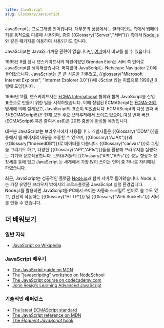 ```yaml
---
title: JavaScript
slug: Glossary/JavaScript
---
```


JavaScript는 프로그래밍 언어입니다. 대부분의 상황에서는 클라이언트 측에서 웹페이지를 동적으로 다룰때 사용되며, 종종 {{Glossary("Server","서버")}} 측에서 [Node.js](http://nodejs.org/)와 같은 패키지를 이용하여 사용되기도 합니다.

JavaScript는 Java와 가까운 관련이 없습니다만, [여기](/ko/docs/Web/JavaScript/Guide/Introduction#JavaScript_and_Java)에서 비교를 볼 수 있습니다.

1995년 9월 당시 넷스케이프사의 직원이었던 Brendan Eich는 서버 쪽 언어로 JavaScript를 생각해냈습니다. 머지않아 JavaScript는 Netscape Navigator 2.0에 들어왔습니다. JavaScript는 곧 큰 성공을 거두었고, {{glossary("Microsoft Internet Explorer", "Internet Explorer 3.0")}}에 JScript 라는 이름으로 1996년 8월에 도입됩니다.

1996년 11월, 넷스케이프사는 [ECMA International](http://www.ecma-international.org/) 협회와 함께 JavaScript를 산업 표준으로 만들기 위한 일을 시작하였습니다. 이때 정립된 ECMAScript는 [ECMA-262](http://www.ecma-international.org/publications/standards/Ecma-262.htm) 명세에 의해 설계됬고, JavaScript의 표준이 되었습니다. ECMAScript의 다섯 번째 버전(ECMAScript5)은 현재 모든 주요 브라우저에서 쓰이고 있으며, 여섯 번째 버전(ECMAScript6 혹은 줄여서 es6)은 2015 중반에 완성될 예정입니다.

대부분 JavaScript는 브라우저에서 사용됩니다. 개발자들은 {{Glossary("DOM")}}을 통해서 웹 페이지의 내용을 조종할 수 있으며, {{Glossary("AJAX")}}와 {{Glossary("IndexedDB")}}로 데이터를 다룹니다. {{Glossary("canvas")}}로 그림을 그리기도 하고, 다양한 {{Glossary("API","APIs")}}들을 활용해 브라우저를 실행하는 기기와 상호작용합니다. 브라우저들의 {{Glossary("API","APIs")}} 성능 향상과 성장세를 등에 업고 JavaScript 는 세계에서 가장 많이 쓰이는 언어 중 하나로 자리매김 하였습니다.

최근, JavaScript는 성공적인 플랫폼 [Node.js](http://nodejs.org/)과 함께 서버로 돌아왔습니다. Node.js는 가장 유명한 브라우저 밖에서의 크로스플랫폼 JavaScript 실행 환경입니다. Node.js를 활용하면 JavaScript를 PC에서 쓰이는 자동화 스크립트 언어로 쓸 수도 있고, 완전히 작동하는 {{Glossary("HTTP")}} 및 {{Glossary("Web Sockets")}} 서버를 만들 수 있습니다.

## 더 배워보기

### 일반 지식

- [JavaScript on Wikipedia](http://en.wikipedia.org/wiki/JavaScript)

### JavaScript 배우기

- [The JavaScript guide on MDN](/ko/docs/Web/JavaScript/Guide)
- [The "javascripting" workshop on NodeSchool](http://nodeschool.io/#workshoppers)
- [The JavaScript course on codecademy.com](http://www.codecademy.com/tracks/javascript)
- [John Resig's Learning Advanced JavaScript](http://ejohn.org/apps/learn/)

### 기술적인 레퍼런스

- [The latest ECMAScript standard](http://www.ecma-international.org/publications/standards/Ecma-262.htm)
- [The JavaScript reference on MDN](/ko/docs/Web/JavaScript/Reference)
- [The _Eloquent JavaScript_ book](http://eloquentjavascript.net/)
